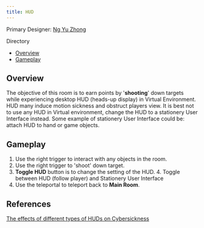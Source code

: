 ```yaml
---
title: HUD
---
```


Primary Designer: [Ng Yu Zhong](https://github.com/yuzhongng)

Directory
- [Overview](#overview)
- [Gameplay](#gameplay)

## Overview
The objective of this room is to earn points by '**shooting**' down targets while experiencing 
desktop HUD (heads-up display) in Virtual Environment. 
HUD many induce motion sickness and obstruct players view. It is best not to use any
HUD in Virtual environment, change the HUD to a stationery User Interface instead.
Some example of stationery User Interface could be: attach HUD to hand or game objects.

## Gameplay
1. Use the right trigger to interact with any objects in the room.
2. Use the right trigger to 'shoot' down target.
3. **Toggle HUD** button is to change the setting of the HUD. 
   4. Toggle between HUD (follow player) and Stationery User Interface
4. Use the teleportal to teleport back to **Main Room**. 

## References
[The effects of different types of HUDs on Cybersickness](https://gupea.ub.gu.se/bitstream/handle/2077/67101/gupea_2077_67101_1.pdf?sequence=1&isAllowed=y)


